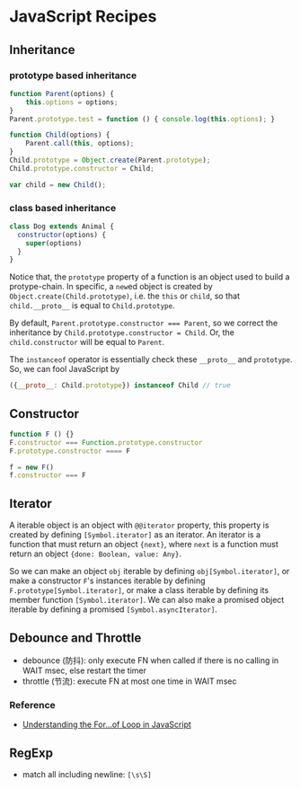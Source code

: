 
# JavaScript Recipes

## Inheritance

### prototype based inheritance

```javascript
function Parent(options) {
    this.options = options;
}
Parent.prototype.test = function () { console.log(this.options); }

function Child(options) {
    Parent.call(this, options);
}
Child.prototype = Object.create(Parent.prototype);
Child.prototype.constructor = Child;

var child = new Child();
```

### class based inheritance

```javascript
class Dog extends Animal {
  constructor(options) {
    super(options)
  }
}
```

Notice that, the `prototype` property of a function is an object used to build a protype-chain. 
In specific, a `new`ed object is created by `Object.create(Child.prototype)`, i.e. the `this` or `child`, so that `child.__proto__` is equal to `Child.prototype`.

By default, `Parent.prototype.constructor === Parent`, so we correct the inheritance by `Child.prototype.constructor = Child`. Or, the `child.constructor` will be equal to `Parent`.

The `instanceof` operator is essentially check these `__proto__` and `prototype`. So, we can fool JavaScript by

```javascript
({__proto__: Child.prototype}) instanceof Child // true
```

## Constructor

```javascript
function F () {}
F.constructor === Function.prototype.constructor
F.prototype.constructor ==== F

f = new F()
f.constructor === F
```

## Iterator

A iterable object is an object with `@@iterator` property, this property is created by defining `[Symbol.iterator]` as an iterator. An iterator is a function that must return an object `{next}`, where `next` is a function must return an object `{done: Boolean, value: Any}`.

So we can make an object `obj` iterable by defining `obj[Symbol.iterator]`, or make a constructor `F`'s instances iterable by defining `F.prototype[Symbol.iterator]`, or make a class iterable by defining its member function `[Symbol.iterator]`. We can also make a promised object iterable by defining a promised `[Symbol.asyncIterator]`.

## Debounce and Throttle

  * debounce (防抖): only execute FN when called if there is no calling in WAIT msec, else restart the timer 
  * throttle (节流): execute FN at most one time in WAIT msec

### Reference

  * [Understanding the For...of Loop in JavaScript](https://blog.bitsrc.io/understanding-the-for-of-loop-in-javascript-8aded97d7ef8)

## RegExp

  * match all including newline: `[\s\S]`
  
